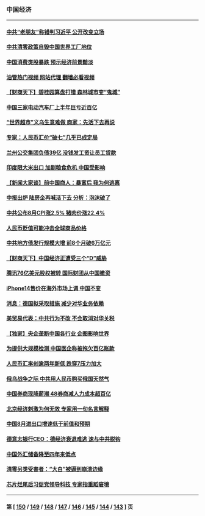 ### 中国经济
---
#### [中共“老朋友”称错判习近平 公开改变立场](../../pages/ncid283/n13821789.md?09110045) 
#### [中共清零政策自毁中国世界工厂地位](../../pages/ncid283/n13821524.md?09110045) 
#### [中国消费类股暴跌 预示经济前景黯淡](../../pages/ncid283/n13821437.md?09110045) 
#### [油管热门视频 网站代理 翻墙必看视频](http://209.222.30.114:81/youtube.html?09110045)
#### [【财商天下】碧桂园算盘打错 森林城市变“鬼城”](../../pages/ncid283/n13821088.md?09110045) 
#### [中国三家电动汽车厂上半年巨亏近百亿](../../pages/ncid283/n13821243.md?09110045) 
#### [“世界超市”义乌生意难做 商家：先活下去再说](../../pages/ncid283/n13821196.md?09110045) 
#### [专家：人民币汇价“破七”几乎已成定局](../../pages/ncid283/n13821198.md?09110045) 
#### [兰州公交集团负债39亿 没钱发工资让员工贷款](../../pages/ncid283/n13821186.md?09110045) 
#### [印度限大米出口 加剧粮食危机 中国受影响](../../pages/ncid283/n13821107.md?09110045) 
#### [【新闻大家谈】前中国商人：暴富后 我为何逃离](../../pages/ncid283/n13820946.md?09110045) 
#### [中报出炉 陆房企再喊活下去 分析：泡沫破了](../../pages/ncid283/n13820895.md?09110045) 
#### [中共公布8月CPI涨2.5% 猪肉价涨22.4%](../../pages/ncid283/n13820659.md?09110045) 
#### [人民币贬值可能冲击全球商品价格](../../pages/ncid283/n13820656.md?09110045) 
#### [中共地方债发行规模大增 前8个月破6万亿元](../../pages/ncid283/n13820660.md?09110045) 
#### [【财商天下】中国经济正遭受三个“D”威胁](../../pages/ncid283/n13820299.md?09110045) 
#### [腾讯76亿美元股权被转 国际财团从中国撤资](../../pages/ncid283/n13820286.md?09110045) 
#### [iPhone14售价在海外市场上调 中国不变](../../pages/ncid283/n13820296.md?09110045) 
#### [消息：德国拟采取措施 减少对华业务依赖](../../pages/ncid283/n13820258.md?09110045) 
#### [美贸易代表：中共行为不改 不会取消对华关税](../../pages/ncid283/n13820256.md?09110045) 
#### [【独家】央企垄断中国各行业 企图影响世界](../../pages/ncid283/n13819883.md?09110045) 
#### [为提供大规模检测 中国医企称被拖欠百亿账款](../../pages/ncid283/n13819894.md?09110045) 
#### [人民币汇率创逾两年新低 跌穿7压力加大](../../pages/ncid283/n13819848.md?09110045) 
#### [俄乌战争之际 中共用人民币购买俄国天然气](../../pages/ncid283/n13819600.md?09110045) 
#### [中国券商现降薪潮 48券商减人力成本超百亿](../../pages/ncid283/n13819571.md?09110045) 
#### [北京经济刺激为何无效 专家用一句名言解释](../../pages/ncid283/n13819505.md?09110045) 
#### [中国8月进出口增速低于前值和预期](../../pages/ncid283/n13819548.md?09110045) 
#### [德意志银行CEO：德经济衰退难逃 速与中共脱钩](../../pages/ncid283/n13819503.md?09110045) 
#### [中国外汇储备降至四年来低点](../../pages/ncid283/n13819493.md?09110045) 
#### [清零另类受害者：“大白”被逼到崩溃边缘](../../pages/ncid283/n13819363.md?09110045) 
#### [芯片烂尾后习促党领导科技 专家指重蹈窘境](../../pages/ncid283/n13819134.md?09110045) 

---
#### 第 [ [150](./150.md?09110045) / [149](./149.md?09110045) / [148](./148.md?09110045) / [147](./147.md?09110045) / [146](./146.md?09110045) / [145](./145.md?09110045) / [144](./144.md?09110045) / [143](./143.md?09110045) ] 页
